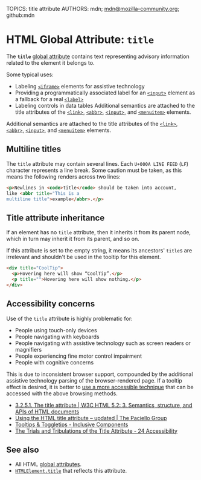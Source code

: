 TOPICS: title attribute
AUTHORS: mdn; mdn@mozilla-community.org; github:mdn

# HTML Global Attribute: `title`

The **`title`** [global attribute](/en/webfrontend/HTML_Global_Attributes) contains text representing
advisory information related to the element it belongs to.

Some typical uses:

- Labeling [`<iframe>`](/en/webfrontend/<iframe>) elements for assistive technology
- Providing a programmatically associated label for an [`<input>`](/en/webfrontend/<input>) element as
a fallback for a real [`<label>`](/en/webfrontend/<label>)
- Labeling controls in data tables
Additional semantics are attached to the title attributes of the [`<link>`](/en/webfrontend/<link>),
[`<abbr>`](/en/webfrontend/<abbr>), [`<input>`](/en/webfrontend/<input>), and
[`<menuitem>`](/en/webfrontend/<menuitem>) elements.

Additional semantics are attached to the title attributes of the [`<link>`](/en/webfrontend/<link>),
[`<abbr>`](/en/webfrontend/<abbr>), [`<input>`](/en/webfrontend/<input>), and
[`<menuitem>`](/en/webfrontend/<menuitem>) elements.

## Multiline titles

The `title` attribute may contain several lines. Each `U+000A LINE FEED` (`LF`) character represents
a line break. Some caution must be taken, as this means the following renders across two lines:

```html
<p>Newlines in <code>title</code> should be taken into account,
like <abbr title="This is a
multiline title">example</abbr>.</p>
```

## Title attribute inheritance

If an element has no `title` attribute, then it inherits it from its parent node, which in turn may
inherit it from its parent, and so on.

If this attribute is set to the empty string, it means its ancestors' `title`s are irrelevant and
shouldn't be used in the tooltip for this element.

```html
<div title="CoolTip">
  <p>Hovering here will show “CoolTip”.</p>
  <p title="">Hovering here will show nothing.</p>
</div>
```

## Accessibility concerns

Use of the `title` attribute is highly problematic for:

- People using touch-only devices
- People navigating with keyboards
- People navigating with assistive technology such as screen readers or magnifiers
- People experiencing fine motor control impairment
- People with cognitive concerns

This is due to inconsistent browser support, compounded by the additional assistive technology parsing
of the browser-rendered page. If a tooltip effect is desired, it is better to
[use a more accessible technique](https://inclusive-components.design/tooltips-toggletips/) that can
be accessed with the above browsing methods.

- [3.2.5.1. The title attribute | W3C HTML 5.2: 3. Semantics, structure, and APIs of HTML documents](https://www.w3.org/TR/html/dom.html#the-title-attribute)
- [Using the HTML title attribute – updated | The Paciello Group](https://developer.paciellogroup.com/blog/2013/01/using-the-html-title-attribute-updated/)
- [Tooltips & Toggletips - Inclusive Components](https://inclusive-components.design/tooltips-toggletips/)
- [The Trials and Tribulations of the Title Attribute - 24 Accessibility](https://www.24a11y.com/2017/the-trials-and-tribulations-of-the-title-attribute/)

## See also

- All HTML [global attributes](/en/webfrontend/HTML_Global_Attributes).
- [`HTMLElement.title`](/en/webfrontend/HTMLElement.title) that reflects this attribute.
